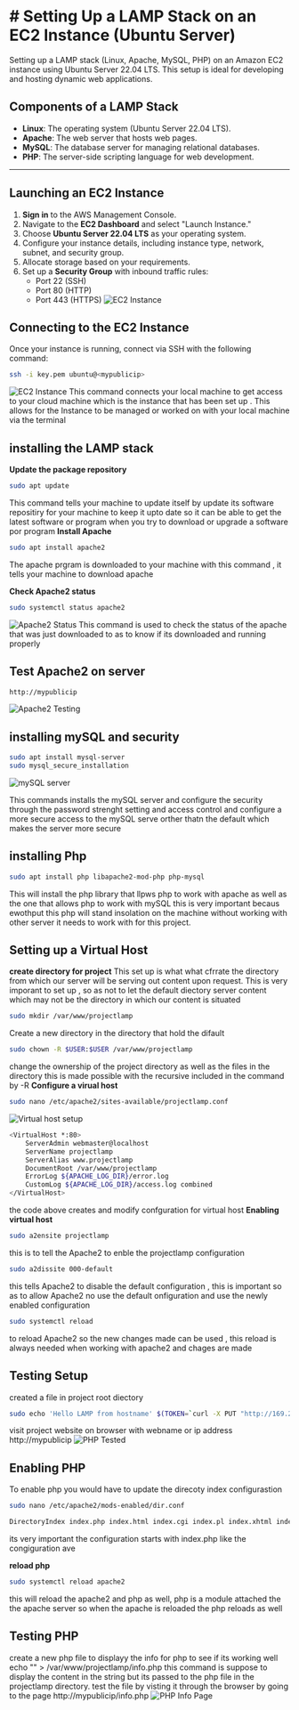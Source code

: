 # # Setting Up a LAMP Stack on an EC2 Instance (Ubuntu Server)

Setting up a LAMP stack (Linux, Apache, MySQL, PHP) on an Amazon EC2 instance using Ubuntu Server 22.04 LTS. This setup is ideal for developing and hosting dynamic web applications.

## Components of a LAMP Stack
- **Linux**: The operating system (Ubuntu Server 22.04 LTS).
- **Apache**: The web server that hosts web pages.
- **MySQL**: The database server for managing relational databases.
- **PHP**: The server-side scripting language for web development.

---

## Launching an EC2 Instance

1. **Sign in** to the AWS Management Console.
2. Navigate to the **EC2 Dashboard** and select "Launch Instance."
3. Choose **Ubuntu Server 22.04 LTS** as your operating system.
4. Configure your instance details, including instance type, network, subnet, and security group.
5. Allocate storage based on your requirements.
6. Set up a **Security Group** with inbound traffic rules:
   - Port 22 (SSH)
   - Port 80 (HTTP)
   - Port 443 (HTTPS)
![EC2 Instance](https://github.com/GrailRoyal/lampstack/blob/images/1000756407.png)


## Connecting to the EC2 Instance

Once your instance is running, connect via SSH with the following command:

```bash
ssh -i key.pem ubuntu@<mypublicip>
```
![EC2 Instance](https://github.com/GrailRoyal/lampstack/blob/images/1000784091.png)
 This command connects your local machine to get access to your cloud machine which is the instance that has been set up . This allows for the Instance to be managed or worked on with your local machine via the terminal 
## installing the LAMP stack
**Update the package repository**
```bash
sudo apt update
```
This command tells your machine to update itself by update its software repositiry for your machine to keep it upto date so it can be able to get the latest software or program when you try to download or upgrade a software por program
**Install Apache**
```bash
sudo apt install apache2
```
The apache prgram is downloaded to your machine with this command , it tells your machine to download apache

**Check Apache2 status**
```bash
sudo systemctl status apache2
```
![Apache2 Status](https://github.com/GrailRoyal/lampstack/blob/images/1000784093.png)
 This command is used to check the status of the apache that was just downloaded to as to know if its downloaded and running properly 
## Test Apache2 on server
```bash
http://mypublicip
```
![Apache2 Testing](https://github.com/GrailRoyal/lampstack/blob/images/1000756329.png)

## installing mySQL and security
```bash
sudo apt install mysql-server
sudo mysql_secure_installation
```
![mySQL server](https://github.com/GrailRoyal/lampstack/blob/images/1000784089.png)

This commands installs the mySQL server and configure the security through the password strenght setting and access control
and configure a more secure access to the mySQL serve orther thatn the default which makes the server more secure

## installing Php
```bash
sudo apt install php libapache2-mod-php php-mysql
```
This will install the php library that llpws php to work with apache as well as the one that allows php to work with mySQL this is very important becaus ewothput this php will stand insolation on the machine without working with other server it needs to work with for this project.

## Setting up a Virtual Host
**create directory for project**
This set up is what what cfrrate the directory from which our server will be serving out content upon request. This is very imporant to set up , so as not to let the default diectory server content which may not be the directory in which our content is situated
```bash
sudo mkdir /var/www/projectlamp
```
Create a new directory in the directory that hold the difault 

```bash
sudo chown -R $USER:$USER /var/www/projectlamp
```
change the ownership  of the project directory as well as the files in the directory this is made possible with the recursive included in the command by -R
**Configure a virual host**
```bash
sudo nano /etc/apache2/sites-available/projectlamp.conf
```
![Virtual host setup](https://github.com/GrailRoyal/lampstack/blob/images/1000784094.png)
```bash
<VirtualHost *:80>
    ServerAdmin webmaster@localhost
    ServerName projectlamp
    ServerAlias www.projectlamp
    DocumentRoot /var/www/projectlamp
    ErrorLog ${APACHE_LOG_DIR}/error.log
    CustomLog ${APACHE_LOG_DIR}/access.log combined
</VirtualHost>
```

the  code above creates and modify  confguration for virtual host
**Enabling virtual host**
```bash
sudo a2ensite projectlamp
```
 this is to tell the Apache2 to enble the projectlamp configuration
```bash
sudo a2dissite 000-default
```
this tells Apache2 to disable the default configuration , this is important so as to allow Apache2 no use the default onfiguration and use the newly enabled configuration
```bash
sudo systemctl reload
```
to reload Apache2 so the new changes made can be used , this reload is always needed when working with apache2 and chages are made


## Testing Setup

created a file in project root diectory 
```bash
sudo echo 'Hello LAMP from hostname' $(TOKEN=`curl -X PUT "http://169.254.169.254/latest/api/token" -H "X-aws-ec2-metadata-token-ttl-seconds: 21600"` && curl -H "X-aws-ec2-metadata-token: $TOKEN" -s http://169.254.169.254/latest/meta-data/public-hostname) 'with public IP' $(TOKEN=`curl -X PUT "http://169.254.169.254/latest/api/token" -H "X-aws-ec2-metadata-token-ttl-seconds: 21600"` && curl -H "X-aws-ec2-metadata-token: $TOKEN" -s http://169.254.169.254/latest/meta-data/public-ipv4) > /var/www/projectlamp/index.html
```
visit project website on browser with webname or ip address
http://mypublicip
![PHP Tested](https://github.com/GrailRoyal/lampstack/blob/images/1000756325.png)



## Enabling PHP
To enable php you would have to update the direcoty index configurastion 
```bash
sudo nano /etc/apache2/mods-enabled/dir.conf
```

```bash
DirectoryIndex index.php index.html index.cgi index.pl index.xhtml index.htm
```
its very important the configuration starts with index.php like the congiguration ave

**reload php**
```bash
sudo systemctl reload apache2
```
this will reload the apache2 and php as well, php is a module attached the the apache server so when the apache is reloaded the php reloads as well 

## Testing PHP
create a new php file to displayy the info for php to see if its working well
echo "<?php phpinfo(); ?>" > /var/www/projectlamp/info.php
this command is suppose to display the content in the string but its passed to the php file in the projectlamp directory.
test the file by visting it through the browser by going to the page
http://mypublicip/info.php
![PHP Info Page](https://github.com/GrailRoyal/lampstack/blob/images/1000756330.png)

